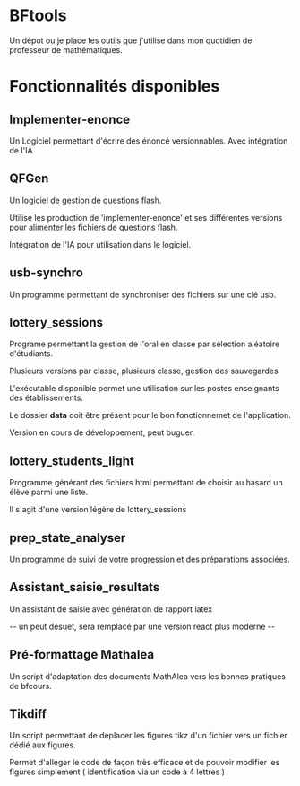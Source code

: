 # BFtools
Un dépot ou je place les outils que j'utilise dans mon quotidien de professeur de mathématiques. 

# Fonctionnalités disponibles 

## Implementer-enonce

Un Logiciel permettant d'écrire des énoncé versionnables. Avec intégration de l'IA

## QFGen

Un logiciel de gestion de questions flash. 

Utilise les production de 'implementer-enonce' et ses différentes versions pour alimenter les fichiers de questions flash. 

Intégration de l'IA pour utilisation dans le logiciel. 

## usb-synchro

Un programme permettant de synchroniser des fichiers sur une clé usb. 

## lottery_sessions

Programe permettant la gestion de l'oral en classe par sélection aléatoire d'étudiants. 

Plusieurs versions par classe, plusieurs classe, gestion des sauvegardes

L'exécutable disponible permet une utilisation sur les postes enseignants des établissements. 

Le dossier **data** doit être présent pour le bon fonctionnemet de l'application. 

Version en cours de développement, peut buguer.

## lottery_students_light

Programme générant des fichiers html permettant de choisir au hasard un élève parmi une liste. 

Il s'agit d'une version légère de lottery_sessions

## prep_state_analyser

Un programme de suivi de votre progression et des préparations associées. 

## Assistant_saisie_resultats

Un assistant de saisie avec génération de rapport latex

-- un peut désuet, sera remplacé par une version react plus moderne --

## Pré-formattage Mathalea

Un script d'adaptation des documents MathAlea vers les bonnes pratiques de bfcours. 

## Tikdiff

Un script permettant de déplacer les figures tikz d'un fichier vers un fichier dédié aux figures. 

Permet d'alléger le code de façon très efficace et de pouvoir modifier les figures simplement ( identification via un code à 4 lettres )